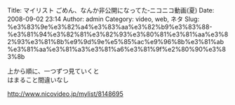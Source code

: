 Title: マイリスト ごめん、なんか非公開になってた‐ニコニコ動画(夏)
Date: 2008-09-02 23:14
Author: admin
Category: video, web, ネタ
Slug: %e3%83%9e%e3%82%a4%e3%83%aa%e3%82%b9%e3%83%88-%e3%81%94%e3%82%81%e3%82%93%e3%80%81%e3%81%aa%e3%82%93%e3%81%8b%e9%9d%9e%e5%85%ac%e9%96%8b%e3%81%ab%e3%81%aa%e3%81%a3%e3%81%a6%e3%81%9f%e2%80%90%e3%83%8b

上から順に、一つずつ見ていくと  
はまること間違いなし

<http://www.nicovideo.jp/mylist/8148695>

